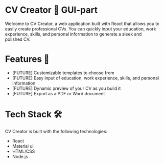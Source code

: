 # CV Creator 📝 GUI-part
Welcome to CV Creator, a web application built with React that allows you to easily create professional CVs. You can quickly input your education, work experience, skills, and personal information to generate a sleek and polished CV.

# Features 🎨
- [FUTURE] Customizable templates to choose from
- [FUTURE] Easy input of education, work experience, skills, and personal information
- [FUTURE] Dynamic preview of your CV as you build it
- [FUTURE] Export as a PDF or Word document

# Tech Stack 🛠
CV Creator is built with the following technologies:

* React
* Material ui
* HTML/CSS
* Node.js
